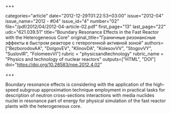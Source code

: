 +++

categories="article"
date="2012-12-29T01:22:53+03:00"
issue="2012-04"
issue_name="2012 - #04"
issue_id="4"
number="02"
file="/pdf/2012/04/2012-04-article-02.pdf"
first_page="13"
last_page="22"
udc="621.039.51"
title="Boundary Resonance Effects in the Fast Reactor with the Heterogeneous Core"
original_title="Граничные резонансные эффекты в быстром реакторе с гетерогенной активной зоной"
authors=["BezborodovAA", "DolgovEV", "KlinovDA", "KolesovVV", "StogovVY", "SuslovIR", "FolomeevVI"]
rubric = "physicsandtechnology"
rubric_name = "Physics and technology of nuclear reactors"
outputs=["HTML", "DOI"]
doi="https://doi.org/10.26583/npe.2012.4.02"

+++

Boundary resonance effects is considering with the application of the high-speed subgroup approximation technique employment in practical tasks for description of neutron cross-sections interactions with media nuclides nuclei in resonance part of energy for physical simulation of the fast reactor plants with the heterogeneous core.